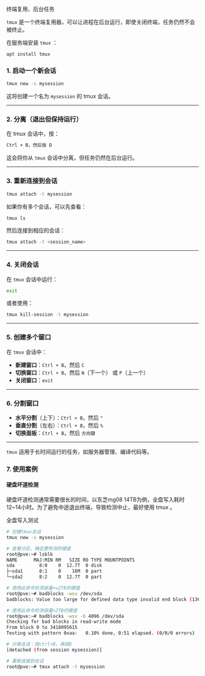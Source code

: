 终端复用、后台任务

`tmux` 是一个终端复用器，可以让进程在后台运行，即使关闭终端，任务仍然不会被终止。



在服务端安装 `tmux` ：

```
apt install tmux
```



### 1. **启动一个新会话**

```bash
tmux new -s mysession
```

这将创建一个名为 `mysession` 的 tmux 会话。

------

### 2. **分离（退出但保持运行）**

在 tmux 会话中，按：

```bash
Ctrl + B，然后按 D
```

这会将你从 `tmux` 会话中分离，但任务仍然在后台运行。

------

### 3. **重新连接到会话**

```bash
tmux attach -t mysession
```

如果你有多个会话，可以先查看：

```bash
tmux ls
```

然后连接到相应的会话：

```bash
tmux attach -t <session_name>
```

------

### 4. **关闭会话**

在 `tmux` 会话中运行：

```bash
exit
```

或者使用：

```bash
tmux kill-session -t mysession
```

------

### 5. **创建多个窗口**

在 `tmux` 会话中：

- **新建窗口**：`Ctrl + B`，然后 `C`
- **切换窗口**：`Ctrl + B`，然后 `N`（下一个） 或 `P`（上一个）
- **关闭窗口**：`exit`

------

### 6. **分割窗口**

- **水平分割**（上下）：`Ctrl + B`，然后 `"`
- **垂直分割**（左右）：`Ctrl + B`，然后 `%`
- **切换面板**：`Ctrl + B`，然后 `方向键`

------

`tmux` 适用于长时间运行的任务，如服务器管理、编译代码等。



### 7. 使用案例

#### 硬盘坏道检测

硬盘坏道检测通常需要很长的时间，以东芝mg08 14TB为例，全盘写入耗时12~14小时。为了避免中途退出终端，导致检测中止，最好使用 tmux 。



全盘写入测试

```bash
# 创建tmux会话
tmux new -s mysession

# 查看分区，确定要检测的硬盘
root@pve:~# lsblk
NAME      MAJ:MIN RM   SIZE RO TYPE MOUNTPOINTS
sda         8:0    0  12.7T  0 disk 
├─sda1      8:1    0    16M  0 part 
└─sda2      8:2    0  12.7T  0 part 

# 使用此命令检测容量<=2TB的硬盘
root@pve:~# badblocks -wsv /dev/sda
badblocks: Value too large for defined data type invalid end block (13672382464): must be 32-bit value

# 使用此命令检测容量>2TB的硬盘
root@pve:~# badblocks -wsv -b 4096 /dev/sda
Checking for bad blocks in read-write mode
From block 0 to 3418095615
Testing with pattern 0xaa:   0.10% done, 0:51 elapsed. (0/0/0 errors)

# 分离会话：按ctrl+B，再按D
[detached (from session mysession)]

# 重新连接到会话
root@pve:~# tmux attach -t mysession
```







